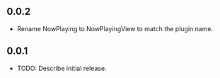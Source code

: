 ## 0.0.2

* Rename NowPlaying to NowPlayingView to match the plugin name.
  
## 0.0.1

* TODO: Describe initial release.
